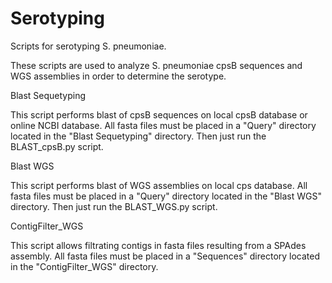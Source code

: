 # Serotyping
Scripts for serotyping S. pneumoniae.

These scripts are used to analyze S. pneumoniae cpsB sequences and WGS assemblies in order to determine the serotype.

Blast Sequetyping

This script performs blast of cpsB sequences on local cpsB database or online NCBI database. All fasta files must be placed in a "Query" directory located in the "Blast Sequetyping" directory. Then just run the BLAST_cpsB.py script.

Blast WGS

This script performs blast of WGS assemblies on local cps database. All fasta files must be placed in a "Query" directory located in the "Blast WGS" directory. Then just run the BLAST_WGS.py script.

ContigFilter_WGS

This script allows filtrating contigs in fasta files resulting from a SPAdes assembly. All fasta files must be placed in a "Sequences" directory located in the "ContigFilter_WGS" directory.
